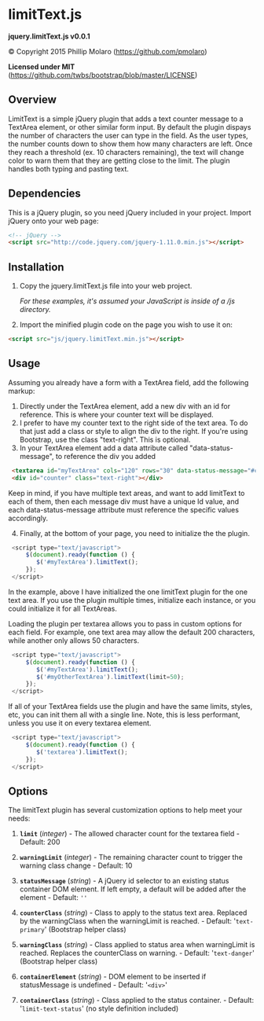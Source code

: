 limitText.js
=====================
**jquery.limitText.js v0.0.1**

&copy; Copyright 2015 Phillip Molaro (https://github.com/pmolaro)

**Licensed under MIT** (https://github.com/twbs/bootstrap/blob/master/LICENSE)

## Overview
LimitText is a simple jQuery plugin that adds a text counter message to a TextArea element, or other similar form input.  By default the plugin dispays the number of characters the user can type in the field.  As the user types, the number counts down to show them how many characters are left.  Once they reach a threshold (ex. 10 characters remaining), the text will change color to warn them that they are getting close to the limit. The plugin handles both typing and pasting text.


## Dependencies
This is a jQuery plugin, so you need jQuery included in your project. Import jQuery onto your web page:
```HTML
<!-- jQuery -->
<script src="http://code.jquery.com/jquery-1.11.0.min.js"></script>
```


## Installation
1. Copy the jquery.limitText.js file into your web project.

   _For these examples, it's assumed your JavaScript is inside of a /js directory._
2. Import the minified plugin code on the page you wish to use it on:
```HTML
<script src="js/jquery.limitText.min.js"></script>
```

## Usage
Assuming you already have a form with a TextArea field, add the following markup:
1. Directly under the TextArea element, add a new div with an id for reference. This is where your counter text will be displayed.
2. I prefer to have my counter text to the right side of the text area.  To do that just add a class or style to align the div to the right.  If you're using Bootstrap, use the class "text-right". This is optional.
3. In your TextArea element add a data attribute called "data-status-message", to reference the div you added
```HTML
 <textarea id="myTextArea" cols="120" rows="30" data-status-message="#counter"></textarea>
 <div id="counter" class="text-right"></div>
```

Keep in mind, if you have multiple text areas, and want to add limitText to each of them, then each message div must have a unique Id value, and each data-status-message attribute must reference the specific values accordingly.

4. Finally, at the bottom of your page, you need to initialize the the plugin.
```Javascript
 <script type="text/javascript">
     $(document).ready(function () {
        $('#myTextArea').limitText();
     });
 </script>
```

In the example, above I have initialized the one limitText plugin for the one text area.  If you use the plugin multiple times, initialize each instance, or you could initialize it for all TextAreas.

Loading the plugin per textarea allows you to pass in custom options for each field.  For example, one text area may allow the default 200 characters, while another only allows 50 characters.
```Javascript
 <script type="text/javascript">
     $(document).ready(function () {
        $('#myTextArea').limitText();
        $('#myOtherTextArea').limitText(limit=50);
     });
 </script>
```


If all of your TextArea fields use the plugin and have the same limits, styles, etc, you can init them all with a single line.  Note, this is less performant, unless you use it on every textarea element.
```Javascript
 <script type="text/javascript">
     $(document).ready(function () {
        $('textarea').limitText();
     });
 </script>
```

## Options
The limitText plugin has several customization options to help meet your needs:

1. **`limit`** (_integer_) - The allowed character count for the textarea field - Default: 200

2. **`warningLimit`** (_integer_) - The remaining character count to trigger the warning class change - Default: 10

3. **`statusMessage`** (_string_) - A jQuery id selector to an existing status container DOM element. If left empty, a default will be added after the element - Default: `''`

4. **`counterClass`** (_string_) - Class to apply to the status text area. Replaced by the warningClass when the warningLimit is reached. - Default: '`text-primary`' (Bootstrap helper class)

5. **`warningClass`** (_string_) - Class applied to status area when warningLimit is reached. Replaces the counterClass on warning. - Default: '`text-danger`' (Bootstrap helper class)

6. **`containerElement`** (_string_) - DOM element to be inserted if statusMessage is undefined - Default: '`<div>`'

7. **`containerClass`** (_string_) - Class applied to the status container. - Default: '`limit-text-status`' (no style definition included)
